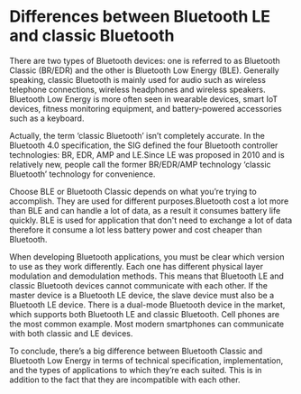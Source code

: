 # Differences between Bluetooth LE and classic Bluetooth
There are two types of Bluetooth devices: one is referred to as Bluetooth Classic (BR/EDR) and the other is Bluetooth Low Energy (BLE).
Generally speaking, classic Bluetooth is mainly used for audio such as wireless telephone connections, wireless headphones and wireless speakers. Bluetooth Low Energy is more often seen in wearable devices, smart IoT devices, fitness monitoring equipment, and battery-powered accessories such as a keyboard.

Actually, the term ‘classic Bluetooth’ isn’t completely accurate. In the Bluetooth 4.0 specification, the SIG defined the four Bluetooth controller technologies: BR, EDR, AMP and LE.Since LE was proposed in 2010 and is relatively new, people call the former BR/EDR/AMP technology ‘classic Bluetooth’ technology for convenience.

Choose BLE or Bluetooth Classic depends on what you’re trying to accomplish. They are used for different purposes.Bluetooth cost a lot more than BLE and can handle a lot of data, as a result it consumes battery life quickly.
BLE is used for application that don't need to exchange a lot of data therefore it consume a lot less battery power and cost cheaper than Bluetooth.

When developing Bluetooth applications, you must be clear which version to use as they work differently. Each one has different physical layer modulation and demodulation methods. This means that Bluetooth LE and classic Bluetooth devices cannot communicate with each other. If the master device is a Bluetooth LE device, the slave device must also be a Bluetooth LE device.
There is a dual-mode Bluetooth device in the market, which supports both Bluetooth LE and classic Bluetooth. Cell phones are the most common example. Most modern smartphones can communicate with both classic and LE devices.

To conclude, thereʼs a big difference between Bluetooth Classic and Bluetooth Low Energy in terms of technical specification, implementation, and the types of applications to which theyʼre each suited. This is in addition to the fact that they are incompatible with each other.